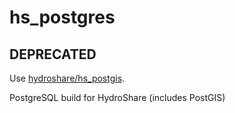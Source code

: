 # hs_postgres

## DEPRECATED
Use [hydroshare/hs_postgis](https://github.com/hydroshare/hs_postgis).

PostgreSQL build for HydroShare (includes PostGIS)
